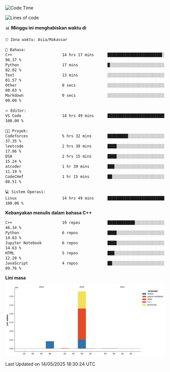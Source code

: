<!--START_SECTION:waka-->
![Code Time](http://img.shields.io/badge/Code%20Time-210%20hrs%2052%20mins-blue)

![Lines of code](https://img.shields.io/badge/Sejak%20Hello%20World%20aku%20telah%20menulis-1.9%20million%20baris%20kode-blue)

📊 **Minggu ini menghabiskan waktu di** 

```text
🕑︎ Zona waktu: Asia/Makassar

💬 Bahasa: 
C++                      14 hrs 17 mins      ████████████████████████░   96.37 % 
Python                   17 mins             █░░░░░░░░░░░░░░░░░░░░░░░░   02.02 % 
Text                     13 mins             ░░░░░░░░░░░░░░░░░░░░░░░░░   01.57 % 
Other                    0 secs              ░░░░░░░░░░░░░░░░░░░░░░░░░   00.03 % 
Markdown                 0 secs              ░░░░░░░░░░░░░░░░░░░░░░░░░   00.00 % 

🔥 Editor: 
VS Code                  14 hrs 49 mins      █████████████████████████   100.00 % 

🐱‍💻 Proyek: 
Codeforces               5 hrs 32 mins       █████████░░░░░░░░░░░░░░░░   37.35 % 
leetcode                 2 hrs 38 mins       ████░░░░░░░░░░░░░░░░░░░░░   17.86 % 
DSA                      2 hrs 15 mins       ████░░░░░░░░░░░░░░░░░░░░░   15.24 % 
atcoder                  1 hr 39 mins        ███░░░░░░░░░░░░░░░░░░░░░░   11.19 % 
CodeCHef                 1 hr 15 mins        ██░░░░░░░░░░░░░░░░░░░░░░░   08.51 % 

💻 Sistem Operasi: 
Linux                    14 hrs 49 mins      █████████████████████████   100.00 % 
```

**Kebanyakan menulis dalam bahasa C++** 

```text
C++                      19 repos            ████████████░░░░░░░░░░░░░   46.34 % 
Python                   6 repos             ████░░░░░░░░░░░░░░░░░░░░░   14.63 % 
Jupyter Notebook         6 repos             ████░░░░░░░░░░░░░░░░░░░░░   14.63 % 
HTML                     5 repos             ███░░░░░░░░░░░░░░░░░░░░░░   12.20 % 
JavaScript               4 repos             ██░░░░░░░░░░░░░░░░░░░░░░░   09.76 % 
```



**Lini masa**

![Lines of Code chart](https://raw.githubusercontent.com/yusuf601/yusuf601/main/assets/bar_graph.png)


 Last Updated on 14/05/2025 18:30:24 UTC
<!--END_SECTION:waka-->

